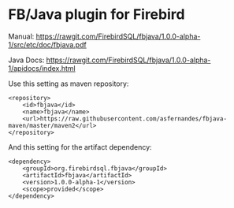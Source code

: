 # FB/Java plugin for Firebird

Manual: https://rawgit.com/FirebirdSQL/fbjava/1.0.0-alpha-1/src/etc/doc/fbjava.pdf

Java Docs: https://rawgit.com/FirebirdSQL/fbjava/1.0.0-alpha-1/apidocs/index.html

Use this setting as maven repository:

```
<repository>
	<id>fbjava</id>
	<name>fbjava</name>
	<url>https://raw.githubusercontent.com/asfernandes/fbjava-maven/master/maven2</url>
</repository>
```

And this setting for the artifact dependency:

```
<dependency>
	<groupId>org.firebirdsql.fbjava</groupId>
	<artifactId>fbjava</artifactId>
	<version>1.0.0-alpha-1</version>
	<scope>provided</scope>
</dependency>
```
